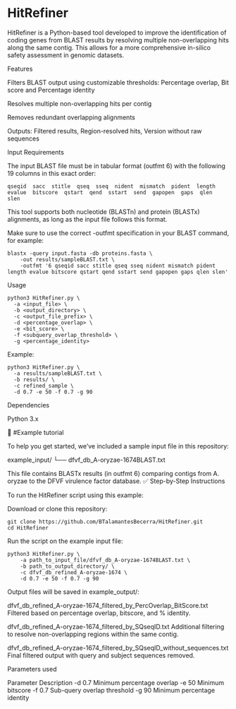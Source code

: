 # HitRefiner

HitRefiner is a Python-based tool developed to improve the identification of coding genes from BLAST results by resolving multiple non-overlapping hits along the same contig. This allows for a more comprehensive in-silico safety assessment in genomic datasets.

Features

Filters BLAST output using customizable thresholds: Percentage overlap, Bit score and Percentage identity

Resolves multiple non-overlapping hits per contig

Removes redundant overlapping alignments

Outputs: Filtered results, Region-resolved hits, Version without raw sequences


Input Requirements

The input BLAST file must be in tabular format (outfmt 6) with the following 19 columns in this exact order:

    qseqid  sacc  stitle  qseq  sseq  nident  mismatch  pident  length  evalue  bitscore  qstart  qend  sstart  send  gapopen  gaps  qlen  slen

This tool supports both nucleotide (BLASTn) and protein (BLASTx) alignments, as long as the input file follows this format.

Make sure to use the correct -outfmt specification in your BLAST command, for example:

    blastx -query input.fasta -db proteins.fasta \
        -out results/sampleBLAST.txt \
        -outfmt '6 qseqid sacc stitle qseq sseq nident mismatch pident length evalue bitscore qstart qend sstart send gapopen gaps qlen slen'


Usage

    python3 HitRefiner.py \
      -a <input_file> \
      -b <output_directory> \
      -c <output_file_prefix> \
      -d <percentage_overlap> \
      -e <bit_score> \
      -f <subquery_overlap_threshold> \
      -g <percentage_identity>

Example:

    python3 HitRefiner.py \
      -a results/sampleBLAST.txt \
      -b results/ \
      -c refined_sample \
      -d 0.7 -e 50 -f 0.7 -g 90

Dependencies

Python 3.x




🧪 #Example tutorial

To help you get started, we’ve included a sample input file in this repository:


example_input/
    └── dfvf_db_A-oryzae-1674BLAST.txt

This file contains BLASTx results (in outfmt 6) comparing contigs from A. oryzae to the DFVF virulence factor database.
✅ Step-by-Step Instructions

To run the HitRefiner script using this example:

Download or clone this repository:

    git clone https://github.com/BTalamantesBecerra/HitRefiner.git
    cd HitRefiner

Run the script on the example input file:

    python3 HitRefiner.py \
        -a path_to_input_file/dfvf_db_A-oryzae-1674BLAST.txt \
        -b path_to_output_directory/ \
        -c dfvf_db_refined_A-oryzae-1674 \
        -d 0.7 -e 50 -f 0.7 -g 90

Output files will be saved in example_output/:

dfvf_db_refined_A-oryzae-1674_filtered_by_PercOverlap_BitScore.txt
Filtered based on percentage overlap, bitscore, and % identity.

dfvf_db_refined_A-oryzae-1674_filtered_by_SQseqID.txt
Additional filtering to resolve non-overlapping regions within the same contig.

dfvf_db_refined_A-oryzae-1674_filtered_by_SQseqID_without_sequences.txt
Final filtered output with query and subject sequences removed.


Parameters used

Parameter	Description
-d 0.7	Minimum percentage overlap
-e 50	Minimum bitscore
-f 0.7	Sub-query overlap threshold
-g 90	Minimum percentage identity

